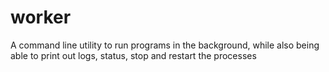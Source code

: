 # worker
A command line utility to run programs in the background, while also being able to print out logs, status, stop and restart the processes
